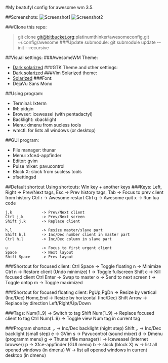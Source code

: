 #My beatufyl config for awesome wm 3.5.

##Screenshots:
![Screenshot1](https://dl.dropboxusercontent.com/u/25179463/screen/For%20README%20in%20git/awesome/1.png)
![Screenshot2](https://dl.dropboxusercontent.com/u/25179463/screen/For%20README%20in%20git/awesome/2.png)

###Clone this repo:
> git clone git@bitbucket.org:platinumthinker/awesomeconfig.git ~/.config/awesome
###Update submodule:
> git submodule update --init --recursive

##Visual settings:
###AwesomeWM Theme:
 * [Dark solarized](https://github.com/cycojesus/awesome-solarized)
###GTK Theme and other settings:
 * [Dark solarized](https://bitbucket.org/platinumthinker/dotfiles)
###Vim Solarized theme:
 * [Solarized](https://github.com/altercation/vim-colors-solarized)
###Font:
 * DejaVu Sans Mono

##Using program:
 * Terminal:        lxterm
 * IM:              pidgin
 * Browser:         iceweasel (with pentadactyl)
 * Backlight:       xbacklight
 * Menu:            dmenu from sucless tools
 * wmctl:           for lists all windows (or desktop)

##GUI program:
* File manager:     thunar
* Menu:             xfce4-appfinder
* Editor:           gvim
* Pulse mixer:      pavucontrol
* Block X:          slock from sucless tools
* xfsettingsd


##Default shortcut
Using shortcuts: Win key + another keys
###Keys:
    Left, Right     -> Prev/Next tags,
    Esc             -> Prev history tags,
    Tab             -> Focus to prev client from history
    Ctrl r          -> Awesome restart
    Ctrl q          -> Awesome quit
    x               -> Run lua code

    j,k             -> Prev/Next client
    Ctrl j,k        -> Prev/Next screen
    Shift j,k       -> Replace client

    h,l             -> Resize master/slave part
    Shift h,l       -> Inc/Dec number client in master part
    Ctrl h,l        -> Inc/Dec column in slave part

    u               -> Focus to first urgent client
    Space           -> Next layout
    Shift Space     -> Prev layout

###Shortcut for focused client:
    Ctrl Space      -> Toggle floating
    n               -> Minimize
    Ctrl n          -> Restore client (Undo minimize)
    f               -> Toggle fullscreen
    Shift c         -> Kill focused client
    Ctrl Enter      -> Swap to master
    o               -> Send to next screen
    t               -> Toggle ontop
    m               -> Toggle maximized

###Shortcut for focused floating client:
    PgUp,PgDn       -> Resize by vertical (Inc/Dec)
    Home,End        -> Resize by horizontal (Inc/Dec)
    Shift Arrow     -> Replace by direction Left/Right/Up/Down

###Tags:
    Num(1..9)       -> Switch to tag
    Shift Num(1..9) -> Replace focused client to tag
    Ctrl Num(1..9)  -> Toggle view Num tag in current tag

###Program shortcut:
    ,.              -> Inc/Dec backlight (hight step)
    Shift ,.        -> Inc/Dec backlight (small step)
    e               -> GVim
    s               -> Pavucontrol (sound mixer)
    d               -> Dmenu (programm menu)
    g               -> Thunar (file manager)
    i               -> Iceweasel (internet browser)
    p               -> Xfce-appfinder (GUI menu)
    b               -> slock (block X)
    w               -> list all opened windows (in dmenu)
    W               -> list all opened windows in current desktop (in dmenu)
